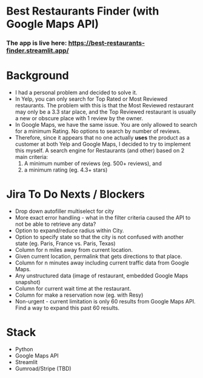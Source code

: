 # Best Restaurants Finder (with Google Maps API)

### The app is live here: https://best-restaurants-finder.streamlit.app/

# Background
- I had a personal problem and decided to solve it.
- In Yelp, you can only search for Top Rated or Most Reviewed restaurants. The problem with this is that the Most Reviewed restaurant may only be a 3.3 star place, and the Top Reviewed restaurant is usually a new or obscure place with 1 review by the owner.
- In Google Maps, we have the same issue. You are only allowed to search for a minimum Rating. No options to search by number of reviews.
- Therefore, since it appears that no one actually **uses** the product as a customer at both Yelp and Google Maps, I decided to try to implement this myself. A search engine for Restaurants (and other) based on 2 main criteria:
    1. A minimum number of reviews (eg. 500+ reviews), and
    2. a minimum rating (eg. 4.3+ stars)


# Jira To Do Nexts / Blockers

- Drop down autofiller multiselect for city
- More exact error handling - what in the filter criteria caused the API to not be able to retrieve any data?
- Option to expand/reduce radius within City.
- Option to specify state so that the city is not confused with another state (eg. Paris, France vs. Paris, Texas) 
- Column for n miles away from current location.
- Given current location, permalink that gets directions to that place.
- Column for n minutes away including current traffic data from Google Maps.
- Any unstructured data (image of restaurant, embedded Google Maps snapshot)
- Column for current wait time at the restaurant.
- Column for make a reservation now (eg. with Resy)
- Non-urgent - current limitation is only 60 results from Google Maps API. Find a way to expand this past 60 results.

# Stack

- Python
- Google Maps API
- Streamlit
- Gumroad/Stripe (TBD)